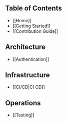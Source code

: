 ## Table of Contents

- [[Home]]
- [[Getting Started]]
- [[Contribution Guide]]

## Architecture

- [[Authentication]]

## Infrastructure

- [[CI/CD|CI CD]]

## Operations

- [[Testing]]
